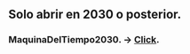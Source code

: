 ## Solo abrir en 2030 o posterior.

### MaquinaDelTiempo2030. -> [Click](https://minicompi4.github.io/androidpayload).

